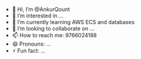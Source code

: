 - 👋 Hi, I’m @AnkurQount
- 👀 I’m interested in ...
- 🌱 I’m currently learning AWS ECS and databases
- 💞️ I’m looking to collaborate on ...
- 📫 How to reach me: 9766024188
- 😄 Pronouns: ...
- ⚡ Fun fact: ...

<!---
AnkurQount/AnkurQount is a ✨ special ✨ repository because its `README.md` (this file) appears on your GitHub profile.
You can click the Preview link to take a look at your changes.
--->
